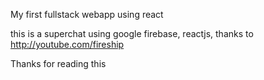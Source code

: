 
My first fullstack webapp using react

this is a superchat using google firebase, reactjs, thanks to http://youtube.com/fireship 

Thanks for reading this 
